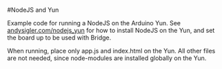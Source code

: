 #NodeJS and Yun

Example code for running a NodeJS on the Arduino Yun. See [andysigler.com/nodejs_yun](http://www.andysigler.com/nodejs_yun) for how to install NodeJS on the Yun, and set the board up to be used with Bridge.

When running, place only app.js and index.html on the Yun. All other files are not needed, since node-modules are installed globally on the Yun.